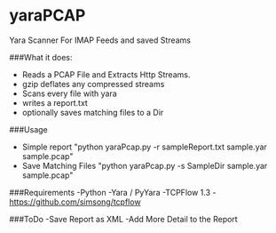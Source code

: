 yaraPCAP
========

Yara Scanner For IMAP Feeds and saved Streams

###What it does:
- Reads a PCAP File and Extracts Http Streams. 
- gzip deflates any compressed streams
- Scans every file with yara
- writes a report.txt
- optionally saves matching files to a Dir


###Usage
- Simple report
 "python yaraPcap.py -r sampleReport.txt sample.yar sample.pcap"
- Save Matching Files
 "python yaraPcap.py -s SampleDir sample.yar sample.pcap"

###Requirements
-Python
-Yara / PyYara
-TCPFlow 1.3 - https://github.com/simsong/tcpflow

###ToDo
-Save Report as XML
-Add More Detail to the Report




